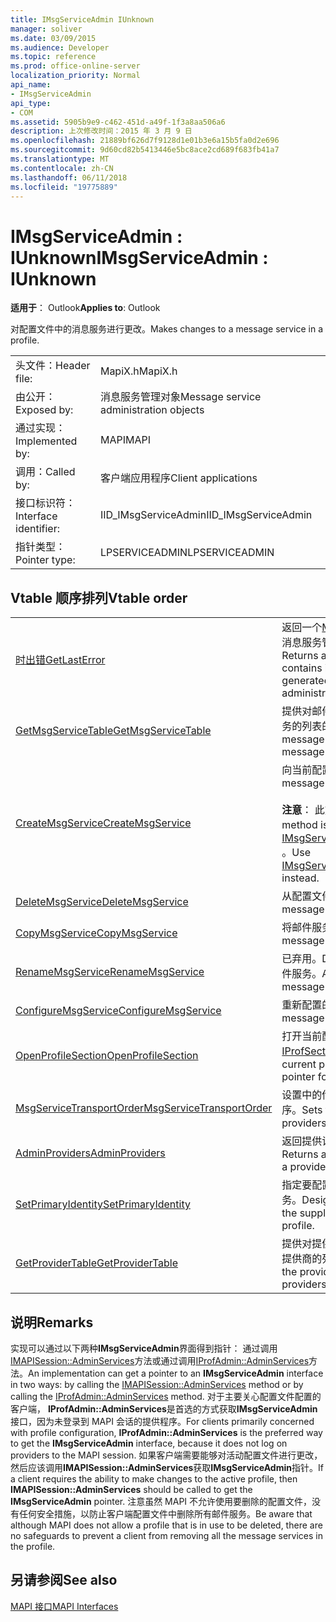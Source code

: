 ```yaml
---
title: IMsgServiceAdmin IUnknown
manager: soliver
ms.date: 03/09/2015
ms.audience: Developer
ms.topic: reference
ms.prod: office-online-server
localization_priority: Normal
api_name:
- IMsgServiceAdmin
api_type:
- COM
ms.assetid: 5905b9e9-c462-451d-a49f-1f3a8aa506a6
description: 上次修改时间：2015 年 3 月 9 日
ms.openlocfilehash: 21889bf626d7f9128d1e01b3e6a15b5fa0d2e696
ms.sourcegitcommit: 9d60cd82b5413446e5bc8ace2cd689f683fb41a7
ms.translationtype: MT
ms.contentlocale: zh-CN
ms.lasthandoff: 06/11/2018
ms.locfileid: "19775889"
---
```

# <a name="imsgserviceadmin--iunknown"></a><span data-ttu-id="3b85c-103">IMsgServiceAdmin : IUnknown</span><span class="sxs-lookup"><span data-stu-id="3b85c-103">IMsgServiceAdmin : IUnknown</span></span>

  
  
<span data-ttu-id="3b85c-104">**适用于**： Outlook</span><span class="sxs-lookup"><span data-stu-id="3b85c-104">**Applies to**: Outlook</span></span> 
  
<span data-ttu-id="3b85c-105">对配置文件中的消息服务进行更改。</span><span class="sxs-lookup"><span data-stu-id="3b85c-105">Makes changes to a message service in a profile.</span></span>
  
|||
|:-----|:-----|
|<span data-ttu-id="3b85c-106">头文件：</span><span class="sxs-lookup"><span data-stu-id="3b85c-106">Header file:</span></span>  <br/> |<span data-ttu-id="3b85c-107">MapiX.h</span><span class="sxs-lookup"><span data-stu-id="3b85c-107">MapiX.h</span></span>  <br/> |
|<span data-ttu-id="3b85c-108">由公开：</span><span class="sxs-lookup"><span data-stu-id="3b85c-108">Exposed by:</span></span>  <br/> |<span data-ttu-id="3b85c-109">消息服务管理对象</span><span class="sxs-lookup"><span data-stu-id="3b85c-109">Message service administration objects</span></span>  <br/> |
|<span data-ttu-id="3b85c-110">通过实现：</span><span class="sxs-lookup"><span data-stu-id="3b85c-110">Implemented by:</span></span>  <br/> |<span data-ttu-id="3b85c-111">MAPI</span><span class="sxs-lookup"><span data-stu-id="3b85c-111">MAPI</span></span>  <br/> |
|<span data-ttu-id="3b85c-112">调用：</span><span class="sxs-lookup"><span data-stu-id="3b85c-112">Called by:</span></span>  <br/> |<span data-ttu-id="3b85c-113">客户端应用程序</span><span class="sxs-lookup"><span data-stu-id="3b85c-113">Client applications</span></span>  <br/> |
|<span data-ttu-id="3b85c-114">接口标识符：</span><span class="sxs-lookup"><span data-stu-id="3b85c-114">Interface identifier:</span></span>  <br/> |<span data-ttu-id="3b85c-115">IID_IMsgServiceAdmin</span><span class="sxs-lookup"><span data-stu-id="3b85c-115">IID_IMsgServiceAdmin</span></span>  <br/> |
|<span data-ttu-id="3b85c-116">指针类型：</span><span class="sxs-lookup"><span data-stu-id="3b85c-116">Pointer type:</span></span>  <br/> |<span data-ttu-id="3b85c-117">LPSERVICEADMIN</span><span class="sxs-lookup"><span data-stu-id="3b85c-117">LPSERVICEADMIN</span></span>  <br/> |
   
## <a name="vtable-order"></a><span data-ttu-id="3b85c-118">Vtable 顺序排列</span><span class="sxs-lookup"><span data-stu-id="3b85c-118">Vtable order</span></span>

|||
|:-----|:-----|
|[<span data-ttu-id="3b85c-119">时出错</span><span class="sxs-lookup"><span data-stu-id="3b85c-119">GetLastError</span></span>](imsgserviceadmin-getlasterror.md) <br/> |<span data-ttu-id="3b85c-120">返回一个[MAPIERROR](mapierror.md)结构，其中包含信息由消息服务管理对象生成的最后一个错误。</span><span class="sxs-lookup"><span data-stu-id="3b85c-120">Returns a [MAPIERROR](mapierror.md) structure that contains information about the last error generated by a message service administration object.</span></span>  <br/> |
|[<span data-ttu-id="3b85c-121">GetMsgServiceTable</span><span class="sxs-lookup"><span data-stu-id="3b85c-121">GetMsgServiceTable</span></span>](imsgserviceadmin-getmsgservicetable.md) <br/> |<span data-ttu-id="3b85c-122">提供对邮件服务表，该配置文件中的消息服务的列表的访问。</span><span class="sxs-lookup"><span data-stu-id="3b85c-122">Provides access to the message service table, a list of the message services in the profile.</span></span>  <br/> |
|[<span data-ttu-id="3b85c-123">CreateMsgService</span><span class="sxs-lookup"><span data-stu-id="3b85c-123">CreateMsgService</span></span>](imsgserviceadmin-createmsgservice.md) <br/> |<span data-ttu-id="3b85c-124">向当前配置文件的消息服务。</span><span class="sxs-lookup"><span data-stu-id="3b85c-124">Adds a message service to the current profile.</span></span>  <br/> <br/><span data-ttu-id="3b85c-125">**注意**： 此方法已被弃用。</span><span class="sxs-lookup"><span data-stu-id="3b85c-125">**NOTE**: This method is deprecated.</span></span> <span data-ttu-id="3b85c-126">请改用[IMsgServiceAdmin2::CreateMsgServiceEx](imsgserviceadmin2-createmsgserviceex.md) 。</span><span class="sxs-lookup"><span data-stu-id="3b85c-126">Use [IMsgServiceAdmin2::CreateMsgServiceEx](imsgserviceadmin2-createmsgserviceex.md) instead.</span></span>           |
|[<span data-ttu-id="3b85c-127">DeleteMsgService</span><span class="sxs-lookup"><span data-stu-id="3b85c-127">DeleteMsgService</span></span>](imsgserviceadmin-deletemsgservice.md) <br/> |<span data-ttu-id="3b85c-128">从配置文件中删除的消息服务。</span><span class="sxs-lookup"><span data-stu-id="3b85c-128">Deletes a message service from a profile.</span></span>  <br/> |
|[<span data-ttu-id="3b85c-129">CopyMsgService</span><span class="sxs-lookup"><span data-stu-id="3b85c-129">CopyMsgService</span></span>](imsgserviceadmin-copymsgservice.md) <br/> |<span data-ttu-id="3b85c-130">将邮件服务复制到一个配置文件。</span><span class="sxs-lookup"><span data-stu-id="3b85c-130">Copies a message service into a profile.</span></span>  <br/> |
|[<span data-ttu-id="3b85c-131">RenameMsgService</span><span class="sxs-lookup"><span data-stu-id="3b85c-131">RenameMsgService</span></span>](imsgserviceadmin-renamemsgservice.md) <br/> |<span data-ttu-id="3b85c-132">已弃用。</span><span class="sxs-lookup"><span data-stu-id="3b85c-132">Deprecated.</span></span> <span data-ttu-id="3b85c-133">将新的名称分配给邮件服务。</span><span class="sxs-lookup"><span data-stu-id="3b85c-133">Assigns a new name to a message service.</span></span>  <br/> |
|[<span data-ttu-id="3b85c-134">ConfigureMsgService</span><span class="sxs-lookup"><span data-stu-id="3b85c-134">ConfigureMsgService</span></span>](imsgserviceadmin-configuremsgservice.md) <br/> |<span data-ttu-id="3b85c-135">重新配置的消息服务。</span><span class="sxs-lookup"><span data-stu-id="3b85c-135">Reconfigures a message service.</span></span>  <br/> |
|[<span data-ttu-id="3b85c-136">OpenProfileSection</span><span class="sxs-lookup"><span data-stu-id="3b85c-136">OpenProfileSection</span></span>](imsgserviceadmin-openprofilesection.md) <br/> |<span data-ttu-id="3b85c-137">打开当前配置文件的节并返回进一步访问[IProfSect](iprofsectimapiprop.md)指针。</span><span class="sxs-lookup"><span data-stu-id="3b85c-137">Opens a section of the current profile and returns an [IProfSect](iprofsectimapiprop.md) pointer for further access.</span></span>  <br/> |
|[<span data-ttu-id="3b85c-138">MsgServiceTransportOrder</span><span class="sxs-lookup"><span data-stu-id="3b85c-138">MsgServiceTransportOrder</span></span>](imsgserviceadmin-msgservicetransportorder.md) <br/> |<span data-ttu-id="3b85c-139">设置中的传输提供程序调用将邮件传递的顺序。</span><span class="sxs-lookup"><span data-stu-id="3b85c-139">Sets the order in which transport providers are called to deliver a message.</span></span>  <br/> |
|[<span data-ttu-id="3b85c-140">AdminProviders</span><span class="sxs-lookup"><span data-stu-id="3b85c-140">AdminProviders</span></span>](imsgserviceadmin-adminproviders.md) <br/> |<span data-ttu-id="3b85c-141">返回提供访问提供程序管理对象的指针。</span><span class="sxs-lookup"><span data-stu-id="3b85c-141">Returns a pointer that provides access to a provider administration object.</span></span>  <br/> |
|[<span data-ttu-id="3b85c-142">SetPrimaryIdentity</span><span class="sxs-lookup"><span data-stu-id="3b85c-142">SetPrimaryIdentity</span></span>](imsgserviceadmin-setprimaryidentity.md) <br/> |<span data-ttu-id="3b85c-143">指定要配置文件的主标识的供应商的消息服务。</span><span class="sxs-lookup"><span data-stu-id="3b85c-143">Designates a message service to be the supplier of the primary identity for the profile.</span></span>  <br/> |
|[<span data-ttu-id="3b85c-144">GetProviderTable</span><span class="sxs-lookup"><span data-stu-id="3b85c-144">GetProviderTable</span></span>](imsgserviceadmin-getprovidertable.md) <br/> |<span data-ttu-id="3b85c-145">提供对提供程序表中，在配置文件中的服务提供商的列表的访问。</span><span class="sxs-lookup"><span data-stu-id="3b85c-145">Provides access to the provider table, a listing of the service providers in the profile.</span></span>  <br/> |
   
## <a name="remarks"></a><span data-ttu-id="3b85c-146">说明</span><span class="sxs-lookup"><span data-stu-id="3b85c-146">Remarks</span></span>

<span data-ttu-id="3b85c-147">实现可以通过以下两种**IMsgServiceAdmin**界面得到指针： 通过调用[IMAPISession::AdminServices](imapisession-adminservices.md)方法或通过调用[IProfAdmin::AdminServices](iprofadmin-adminservices.md)方法。</span><span class="sxs-lookup"><span data-stu-id="3b85c-147">An implementation can get a pointer to an **IMsgServiceAdmin** interface in two ways: by calling the [IMAPISession::AdminServices](imapisession-adminservices.md) method or by calling the [IProfAdmin::AdminServices](iprofadmin-adminservices.md) method.</span></span> <span data-ttu-id="3b85c-148">对于主要关心配置文件配置的客户端， **IProfAdmin::AdminServices**是首选的方式获取**IMsgServiceAdmin**接口，因为未登录到 MAPI 会话的提供程序。</span><span class="sxs-lookup"><span data-stu-id="3b85c-148">For clients primarily concerned with profile configuration, **IProfAdmin::AdminServices** is the preferred way to get the **IMsgServiceAdmin** interface, because it does not log on providers to the MAPI session.</span></span> <span data-ttu-id="3b85c-149">如果客户端需要能够对活动配置文件进行更改，然后应该调用**IMAPISession::AdminServices**获取**IMsgServiceAdmin**指针。</span><span class="sxs-lookup"><span data-stu-id="3b85c-149">If a client requires the ability to make changes to the active profile, then **IMAPISession::AdminServices** should be called to get the **IMsgServiceAdmin** pointer.</span></span> <span data-ttu-id="3b85c-150">注意虽然 MAPI 不允许使用要删除的配置文件，没有任何安全措施，以防止客户端配置文件中删除所有邮件服务。</span><span class="sxs-lookup"><span data-stu-id="3b85c-150">Be aware that although MAPI does not allow a profile that is in use to be deleted, there are no safeguards to prevent a client from removing all the message services in the profile.</span></span> 
  
## <a name="see-also"></a><span data-ttu-id="3b85c-151">另请参阅</span><span class="sxs-lookup"><span data-stu-id="3b85c-151">See also</span></span>



[<span data-ttu-id="3b85c-152">MAPI 接口</span><span class="sxs-lookup"><span data-stu-id="3b85c-152">MAPI Interfaces</span></span>](mapi-interfaces.md)


